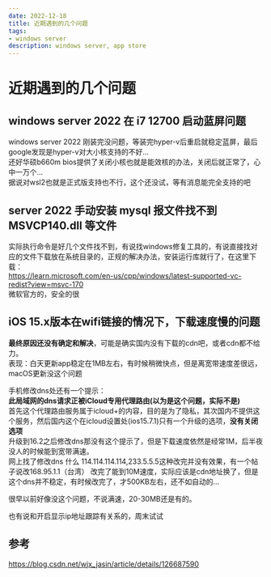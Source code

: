 ```yaml
---
date: 2022-12-18
title: 近期遇到的几个问题
tags:
- windows server
description: windows server, app store
---
```

# 近期遇到的几个问题

## windows server 2022 在 i7 12700 启动蓝屏问题
windows server 2022 刚装完没问题，等装完hyper-v后重启就稳定蓝屏，最后google发现是hyper-v对大小核支持的不好...  
还好华硕b660m bios提供了关闭小核也就是能效核的办法，关闭后就正常了，心中一万个...  
据说对wsl2也就是正式版支持也不行，这个还没试，等有消息能完全支持的吧

## server 2022 手动安装 mysql 报文件找不到 MSVCP140.dll 等文件
实际执行命令是好几个文件找不到，有说找windows修复工具的，有说直接找对应的文件下载放在系统目录的，正规的解决办法，安装运行库就行了，在这里下载：  
https://learn.microsoft.com/en-us/cpp/windows/latest-supported-vc-redist?view=msvc-170  
微软官方的，安全的很

## iOS 15.x版本在wifi链接的情况下，下载速度慢的问题
**最终原因还没有确定和解决**，可能是确实国内没有下载的cdn吧，或者cdn都不给力。  
表现：白天更新app稳定在1MB左右，有时候稍微快点，但是离宽带速度差很远，macOS更新没这个问题  

手机修改dns处还有一个提示：    
**此局域网的dns请求正被iCloud专用代理路由(以为是这个问题，实际不是)**    
首先这个代理路由服务属于icloud+的内容，目的是为了隐私，其次国内不提供这个服务，然后国内这个在icloud设置处(ios15.7.1)只有一个升级的选项，**没有关闭选项**  
升级到16.2之后修改dns那没有这个提示了，但是下载速度依然是经常1M，后半夜没人的时候能到宽带满速。  
网上找了修改dns 什么 114.114.114.114,233.5.5.5这种改完并没有效果，有一个帖子说改168.95.1.1（台湾） 改完了能到10M速度，实际应该是cdn地址换了，但是这个dns并不稳定，有时候改完了，才500KB左右，还不如自动的...  

很早以前好像没这个问题，不说满速，20-30MB还是有的。

也有说和开启显示ip地址跟踪有关系的，周末试试

## 参考
https://blog.csdn.net/wjx_jasin/article/details/126687590
